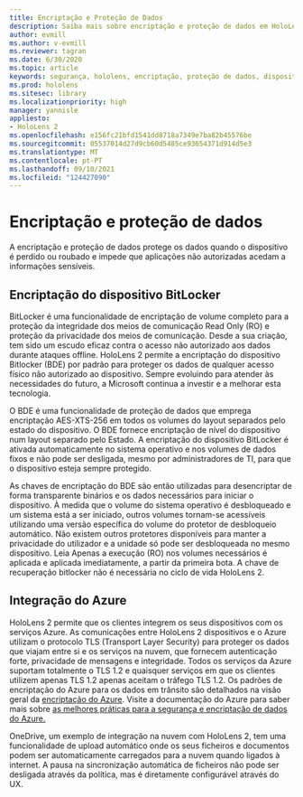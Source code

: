 ```yaml
---
title: Encriptação e Proteção de Dados
description: Saiba mais sobre encriptação e proteção de dados em HoloLens 2 dispositivos, incluindo a integração bitLocker e Azure.
author: evmill
ms.author: v-evmill
ms.reviewer: tagran
ms.date: 6/30/2020
ms.topic: article
keywords: segurança, hololens, encriptação, proteção de dados, dispositivo BitLocker, BitLocker, bitlocker, encriptação bitlocker, integração azure,
ms.prod: hololens
ms.sitesec: library
ms.localizationpriority: high
manager: yannisle
appliesto:
- HoloLens 2
ms.openlocfilehash: e156fc21bfd1541dd8718a7349e7ba82b45576be
ms.sourcegitcommit: 05537014d27d9cb60d5485ce93654371d914d5e3
ms.translationtype: MT
ms.contentlocale: pt-PT
ms.lasthandoff: 09/10/2021
ms.locfileid: "124427090"
---
```

# <a name="encryption-and-data-protection"></a>Encriptação e proteção de dados

A encriptação e proteção de dados protege os dados quando o dispositivo é perdido ou roubado e impede que aplicações não autorizadas acedam a informações sensíveis.

## <a name="bitlocker-device-encryption"></a>Encriptação do dispositivo BitLocker

BitLocker é uma funcionalidade de encriptação de volume completo para a proteção da integridade dos meios de comunicação Read Only (RO) e proteção da privacidade dos meios de comunicação.  Desde a sua criação, tem sido um escudo eficaz contra o acesso não autorizado aos dados durante ataques offline. HoloLens 2 permite a encriptação do dispositivo Bitlocker (BDE) por padrão para proteger os dados de qualquer acesso físico não autorizado ao dispositivo. Sempre evoluindo para atender às necessidades do futuro, a Microsoft continua a investir e a melhorar esta tecnologia.

O BDE é uma funcionalidade de proteção de dados que emprega encriptação AES-XTS-256 em todos os volumes do layout separados pelo estado do dispositivo. O BDE fornece encriptação de nível do dispositivo num layout separado pelo Estado. A encriptação do dispositivo BitLocker é ativada automaticamente no sistema operativo e nos volumes de dados fixos e não pode ser desligada, mesmo por administradores de TI, para que o dispositivo esteja sempre protegido.

As chaves de encriptação do BDE são então utilizadas para desencriptar de forma transparente binários e os dados necessários para iniciar o dispositivo. À medida que o volume do sistema operativo é desbloqueado e um sistema está a ser iniciado, outros volumes tornam-se acessíveis utilizando uma versão específica do volume do protetor de desbloqueio automático. Não existem outros protetores disponíveis para manter a privacidade do utilizador e a unidade só pode ser desbloqueada no mesmo dispositivo. Leia Apenas a execução (RO) nos volumes necessários é aplicada e aplicada imediatamente, a partir da primeira bota. A chave de recuperação bitlocker não é necessária no ciclo de vida HoloLens 2.

## <a name="azure-integration"></a>Integração do Azure 

HoloLens 2 permite que os clientes integrem os seus dispositivos com os serviços Azure. As comunicações entre HoloLens 2 dispositivos e o Azure utilizam o protocolo TLS (Transport Layer Security) para proteger os dados que viajam entre si e os serviços na nuvem, que fornecem autenticação forte, privacidade de mensagens e integridade. Todos os serviços da Azure suportam totalmente o TLS 1.2 e quaisquer serviços em que os clientes utilizem apenas TLS 1.2 apenas aceitam o tráfego TLS 1.2. Os padrões de encriptação do Azure para os dados em trânsito são detalhados na visão geral da [encriptação do Azure](/azure/security/fundamentals/encryption-overview). Visite a documentação do Azure para saber mais sobre [as melhores práticas para a segurança e encriptação de dados do Azure.](/azure/security/fundamentals/data-encryption-best-practices) 

OneDrive, um exemplo de integração na nuvem com HoloLens 2, tem uma funcionalidade de upload automático onde os seus ficheiros e documentos podem ser automaticamente carregados para a nuvem quando ligados à internet. A pausa na sincronização automática de ficheiros não pode ser desligada através da política, mas é diretamente configurável através do UX. 
